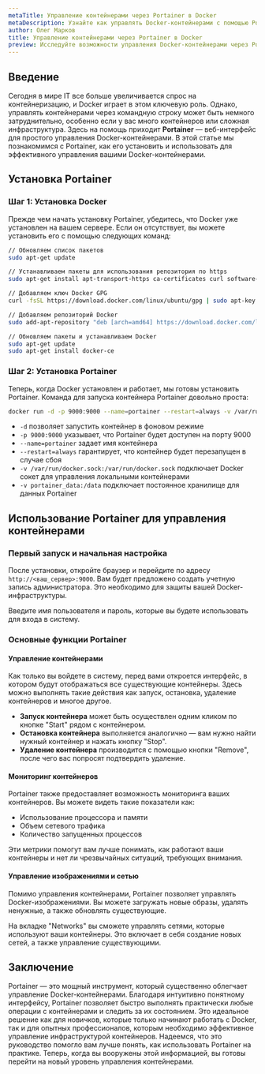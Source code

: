 ```yaml
---
metaTitle: Управление контейнерами через Portainer в Docker
metaDescription: Узнайте как управлять Docker-контейнерами с помощью Portainer - начиная с установки и настройки, до повседневного управления контейнерами и их мониторинга
author: Олег Марков
title: Управление контейнерами через Portainer в Docker
preview: Исследуйте возможности управления Docker-контейнерами через Portainer - простой, но мощный инструмент, обеспечивающий интуитивное управление инфраструктурой контейнеров
---
```


## Введение

Сегодня в мире IT все больше увеличивается спрос на контейнеризацию, и Docker играет в этом ключевую роль. Однако, управлять контейнерами через командную строку может быть немного затруднительно, особенно если у вас много контейнеров или сложная инфраструктура. Здесь на помощь приходит **Portainer** — веб-интерфейс для простого управления Docker-контейнерами. В этой статье мы познакомимся с Portainer, как его установить и использовать для эффективного управления вашими Docker-контейнерами.

## Установка Portainer

### Шаг 1: Установка Docker

Прежде чем начать установку Portainer, убедитесь, что Docker уже установлен на вашем сервере. Если он отсутствует, вы можете установить его с помощью следующих команд:

```bash
// Обновляем список пакетов
sudo apt-get update

// Устанавливаем пакеты для использования репозитория по https
sudo apt-get install apt-transport-https ca-certificates curl software-properties-common

// Добавляем ключ Docker GPG
curl -fsSL https://download.docker.com/linux/ubuntu/gpg | sudo apt-key add -

// Добавляем репозиторий Docker
sudo add-apt-repository "deb [arch=amd64] https://download.docker.com/linux/ubuntu $(lsb_release -cs) stable"

// Обновляем пакеты и устанавливаем Docker
sudo apt-get update
sudo apt-get install docker-ce
```

### Шаг 2: Установка Portainer

Теперь, когда Docker установлен и работает, мы готовы установить Portainer. Команда для запуска контейнера Portainer довольно проста:

```bash
docker run -d -p 9000:9000 --name=portainer --restart=always -v /var/run/docker.sock:/var/run/docker.sock -v portainer_data:/data portainer/portainer-ce
```

- `-d` позволяет запустить контейнер в фоновом режиме
- `-p 9000:9000` указывает, что Portainer будет доступен на порту 9000
- `--name=portainer` задает имя контейнера
- `--restart=always` гарантирует, что контейнер будет перезапущен в случае сбоя
- `-v /var/run/docker.sock:/var/run/docker.sock` подключает Docker сокет для управления локальными контейнерами
- `-v portainer_data:/data` подключает постоянное хранилище для данных Portainer

## Использование Portainer для управления контейнерами

### Первый запуск и начальная настройка

После установки, откройте браузер и перейдите по адресу `http://<ваш_сервер>:9000`. Вам будет предложено создать учетную запись администратора. Это необходимо для защиты вашей Docker-инфраструктуры.

Введите имя пользователя и пароль, которые вы будете использовать для входа в систему.

### Основные функции Portainer

#### Управление контейнерами

Как только вы войдете в систему, перед вами откроется интерфейс, в котором будут отображаться все существующие контейнеры. Здесь можно выполнять такие действия как запуск, остановка, удаление контейнеров и многое другое.

- **Запуск контейнера** может быть осуществлен одним кликом по кнопке "Start" рядом с контейнером.
- **Остановка контейнера** выполняется аналогично — вам нужно найти нужный контейнер и нажать кнопку "Stop".
- **Удаление контейнера** производится с помощью кнопки "Remove", после чего вас попросят подтвердить удаление.

#### Мониторинг контейнеров

Portainer также предоставляет возможность мониторинга ваших контейнеров. Вы можете видеть такие показатели как:

- Использование процессора и памяти
- Объем сетевого трафика
- Количество запущенных процессов

Эти метрики помогут вам лучше понимать, как работают ваши контейнеры и нет ли чрезвычайных ситуаций, требующих внимания.

#### Управление изображениями и сетью

Помимо управления контейнерами, Portainer позволяет управлять Docker-изображениями. Вы можете загружать новые образы, удалять ненужные, а также обновлять существующие.

На вкладке "Networks" вы сможете управлять сетями, которые используют ваши контейнеры. Это включает в себя создание новых сетей, а также управление существующими.

## Заключение

Portainer — это мощный инструмент, который существенно облегчает управление Docker-контейнерами. Благодаря интуитивно понятному интерфейсу, Portainer позволяет быстро выполнять практически любые операции с контейнерами и следить за их состоянием. Это идеальное решение как для новичков, которые только начинают работать с Docker, так и для опытных профессионалов, которым необходимо эффективное управление инфраструктурой контейнеров. Надеемся, что это руководство помогло вам лучше понять, как использовать Portainer на практике. Теперь, когда вы вооружены этой информацией, вы готовы перейти на новый уровень управления контейнерами.